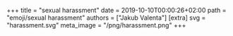 +++
title = "sexual harassment"
date = 2019-10-10T00:00:26+02:00
path = "emoji/sexual harassment"
authors = ["Jakub Valenta"]
[extra]
svg = "harassment.svg"
meta_image = "/png/harassment.png"
+++
